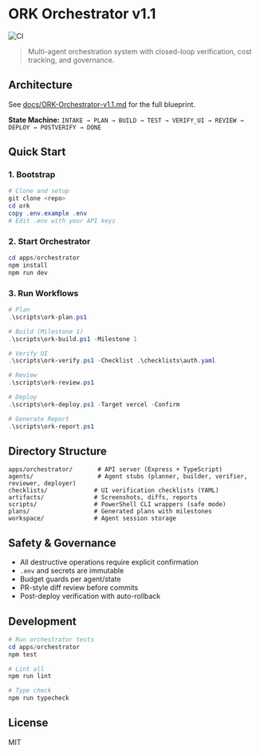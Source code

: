 # ORK Orchestrator v1.1

![CI](https://github.com/solopreneurguru/ork-workspace/actions/workflows/ci.yml/badge.svg)

> Multi-agent orchestration system with closed-loop verification, cost tracking, and governance.

## Architecture

See [docs/ORK-Orchestrator-v1.1.md](./docs/ORK-Orchestrator-v1.1.md) for the full blueprint.

**State Machine:** `INTAKE → PLAN → BUILD → TEST → VERIFY_UI → REVIEW → DEPLOY → POSTVERIFY → DONE`

## Quick Start

### 1. Bootstrap

```powershell
# Clone and setup
git clone <repo>
cd ork
copy .env.example .env
# Edit .env with your API keys
```

### 2. Start Orchestrator

```powershell
cd apps/orchestrator
npm install
npm run dev
```

### 3. Run Workflows

```powershell
# Plan
.\scripts\ork-plan.ps1

# Build (Milestone 1)
.\scripts\ork-build.ps1 -Milestone 1

# Verify UI
.\scripts\ork-verify.ps1 -Checklist .\checklists\auth.yaml

# Review
.\scripts\ork-review.ps1

# Deploy
.\scripts\ork-deploy.ps1 -Target vercel -Confirm

# Generate Report
.\scripts\ork-report.ps1
```

## Directory Structure

```
apps/orchestrator/       # API server (Express + TypeScript)
agents/                  # Agent stubs (planner, builder, verifier, reviewer, deployer)
checklists/             # UI verification checklists (YAML)
artifacts/              # Screenshots, diffs, reports
scripts/                # PowerShell CLI wrappers (safe mode)
plans/                  # Generated plans with milestones
workspace/              # Agent session storage
```

## Safety & Governance

- All destructive operations require explicit confirmation
- `.env` and secrets are immutable
- Budget guards per agent/state
- PR-style diff review before commits
- Post-deploy verification with auto-rollback

## Development

```powershell
# Run orchestrator tests
cd apps/orchestrator
npm test

# Lint all
npm run lint

# Type check
npm run typecheck
```

## License

MIT
